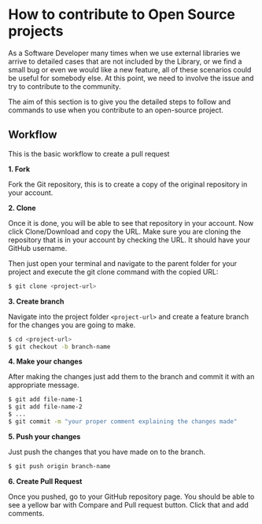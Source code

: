 # How to contribute to Open Source projects

As a Software Developer many times when we use external libraries we arrive to detailed cases that are not included by
the Library, or we find a small bug or even we would like a new feature, all of these scenarios could be useful for
somebody else. At this point, we need to involve the issue and try to contribute to the community.

The aim of this section is to give you the detailed steps to follow and commands to use when you contribute to an
open-source project.

## Workflow

This is the basic workflow to create a pull request

**1. Fork**

Fork the Git repository, this is to create a copy of the original repository in your account.

**2. Clone**

Once it is done, you will be able to see that repository in your account. Now click Clone/Download and copy the URL.
Make sure you are cloning the repository that is in your account by checking the URL. It should have your GitHub
username.

Then just open your terminal and navigate to the parent folder for your project and execute the git clone command with
the copied URL:

```bash
$ git clone <project-url>
```

**3. Create branch**

Navigate into the project folder `<project-url>` and create a feature branch for the changes you are going to make.

```bash
$ cd <project-url>
$ git checkout -b branch-name
```

**4. Make your changes**

After making the changes just add them to the branch and commit it with an appropriate message.

```bash
$ git add file-name-1
$ git add file-name-2
$ ...
$ git commit -m "your proper comment explaining the changes made"
```

**5. Push your changes**

Just push the changes that you have made on to the branch.

```bash
$ git push origin branch-name
```

**6. Create Pull Request**

Once you pushed, go to your GitHub repository page. You should be able to see a yellow bar with Compare and Pull request
button. Click that and add comments.
